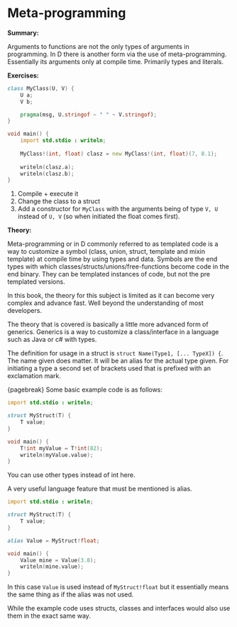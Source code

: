 # Meta-programming
**Summary:**

Arguments to functions are not the only types of arguments in programming. In D there is another form via the use of meta-programming. Essentially its arguments only at compile time. Primarily types and literals.

**Exercises:**

```D
class MyClass(U, V) {
	U a;
	V b;

	pragma(msg, U.stringof ~ " " ~ V.stringof);
}

void main() {
	import std.stdio : writeln;
	
	MyClass!(int, float) clasz = new MyClass!(int, float)(7, 8.1);
	
	writeln(clasz.a);
	writeln(clasz.b);
}
```

1. Compile + execute it
2. Change the class to a struct
3. Add a constructor for ``MyClass`` with the arguments being of type ``V, U`` instead of ``U, V`` (so when initiated the float comes first).

**Theory:**

Meta-programming or in D commonly referred to as templated code is a way to customize a symbol (class, union, struct, template and mixin template) at compile time by using types and data.
Symbols are the end types with which classes/structs/unions/free-functions become code in the end binary. They can be templated instances of code, but not the pre templated versions.

In this book, the theory for this subject is limited as it can become very complex and advance fast. Well beyond the understanding of most developers.

The theory that is covered is basically a little more advanced form of generics. Generics is a way to customize a class/interface in a language such as Java or c# with types.

The definition for usage in a struct is ``struct Name(Type1, [... TypeX]) {``. The name given does matter. It will be an alias for the actual type given. For initiating a type a second set of brackets used that is prefixed with an exclamation mark.

{pagebreak}
Some basic example code is as follows:

```D
import std.stdio : writeln;

struct MyStruct(T) {
	T value;
}

void main() {
	T!int myValue = T!int(82);
	writeln(myValue.value);
}
```
You can use other types instead of int here.

A very useful language feature that must be mentioned is alias.

```D
import std.stdio : writeln;

struct MyStruct(T) {
	T value;
}

alias Value = MyStruct!float;

void main() {
	Value mine = Value(3.8);
	writeln(mine.value);
}
```
In this case ``Value`` is used instead of ``MyStruct!float`` but it essentially means the same thing as if the alias was not used.

While the example code uses structs, classes and interfaces would also use them in the exact same way.